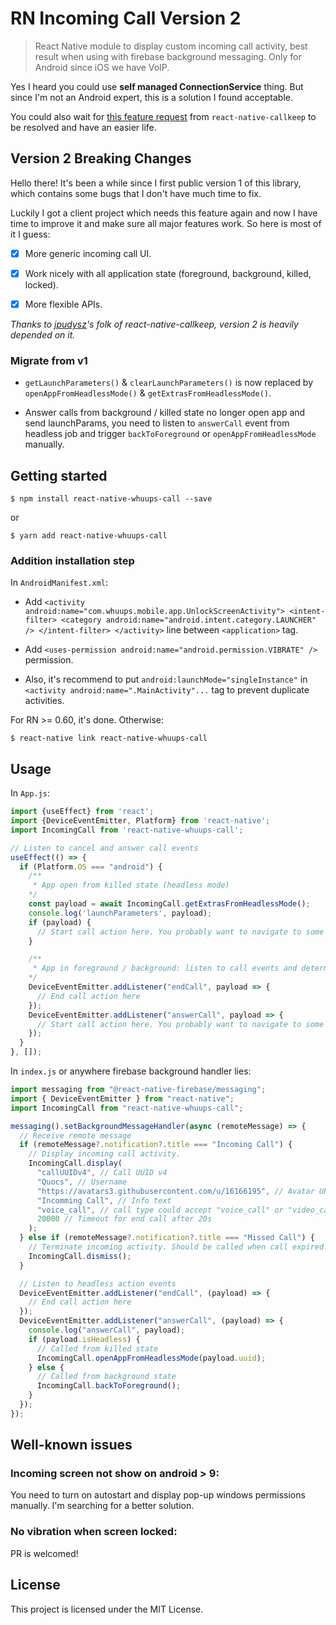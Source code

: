 # RN Incoming Call Version 2

> React Native module to display custom incoming call activity, best result when using with firebase background messaging. Only for Android since iOS we have VoIP.

Yes I heard you could use **self managed ConnectionService** thing. But since I'm not an Android expert, this is a solution I found acceptable.

You could also wait for [this feature request](https://github.com/react-native-webrtc/react-native-callkeep/issues/43) from `react-native-callkeep` to be resolved and have an easier life.

## Version 2 Breaking Changes

Hello there! It's been a while since I first public version 1 of this library, which contains some bugs that I don't have much time to fix.

Luckily I got a client project which needs this feature again and now I have time to improve it and make sure all major features work. So here is most of it I guess:

- [x] More generic incoming call UI.

- [x] Work nicely with all application state (foreground, background, killed, locked).

- [x] More flexible APIs.

_Thanks to [jpudysz](https://github.com/jpudysz/react-native-callkeep)'s folk of react-native-callkeep, version 2 is heavily depended on it._

### Migrate from v1

- `getLaunchParameters()` & `clearLaunchParameters()` is now replaced by `openAppFromHeadlessMode()` & `getExtrasFromHeadlessMode()`.

- Answer calls from background / killed state no longer open app and send launchParams, you need to listen to `answerCall` event from headless job and trigger `backToForeground` or `openAppFromHeadlessMode` manually.

## Getting started

`$ npm install react-native-whuups-call --save`

or

`$ yarn add react-native-whuups-call`

### Addition installation step

In `AndroidManifest.xml`:

- Add `<activity android:name="com.whuups.mobile.app.UnlockScreenActivity"> <intent-filter> <category android:name="android.intent.category.LAUNCHER" /> </intent-filter> </activity>` line between `<application>` tag.

- Add `<uses-permission android:name="android.permission.VIBRATE" />` permission.

- Also, it's recommend to put `android:launchMode="singleInstance"` in `<activity android:name=".MainActivity"...` tag to prevent duplicate activities.

For RN >= 0.60, it's done. Otherwise:

`$ react-native link react-native-whuups-call`

## Usage

In `App.js`:

```javascript
import {useEffect} from 'react';
import {DeviceEventEmitter, Platform} from 'react-native';
import IncomingCall from 'react-native-whuups-call';

// Listen to cancel and answer call events
useEffect(() => {
  if (Platform.OS === "android") {
    /**
     * App open from killed state (headless mode)
    */
    const payload = await IncomingCall.getExtrasFromHeadlessMode();
    console.log('launchParameters', payload);
    if (payload) {
      // Start call action here. You probably want to navigate to some CallRoom screen with the payload.uuid.
    }

    /**
     * App in foreground / background: listen to call events and determine what to do next
    */
    DeviceEventEmitter.addListener("endCall", payload => {
      // End call action here
    });
    DeviceEventEmitter.addListener("answerCall", payload => {
      // Start call action here. You probably want to navigate to some CallRoom screen with the payload.uuid.
    });
  }
}, []);
```

In `index.js` or anywhere firebase background handler lies:

```javascript
import messaging from "@react-native-firebase/messaging";
import { DeviceEventEmitter } from "react-native";
import IncomingCall from "react-native-whuups-call";

messaging().setBackgroundMessageHandler(async (remoteMessage) => {
  // Receive remote message
  if (remoteMessage?.notification?.title === "Incoming Call") {
    // Display incoming call activity.
    IncomingCall.display(
      "callUUIDv4", // Call UUID v4
      "Quocs", // Username
      "https://avatars3.githubusercontent.com/u/16166195", // Avatar URL
      "Incomming Call", // Info text
      "voice_call", // call type could accept "voice_call" or "video_call"
      20000 // Timeout for end call after 20s
    );
  } else if (remoteMessage?.notification?.title === "Missed Call") {
    // Terminate incoming activity. Should be called when call expired.
    IncomingCall.dismiss();
  }

  // Listen to headless action events
  DeviceEventEmitter.addListener("endCall", (payload) => {
    // End call action here
  });
  DeviceEventEmitter.addListener("answerCall", (payload) => {
    console.log("answerCall", payload);
    if (payload.isHeadless) {
      // Called from killed state
      IncomingCall.openAppFromHeadlessMode(payload.uuid);
    } else {
      // Called from background state
      IncomingCall.backToForeground();
    }
  });
});
```

## Well-known issues

### Incoming screen not show on android > 9:

You need to turn on autostart and display pop-up windows permissions manually. I'm searching for a better solution.

### No vibration when screen locked:

PR is welcomed!

## License

This project is licensed under the MIT License.
